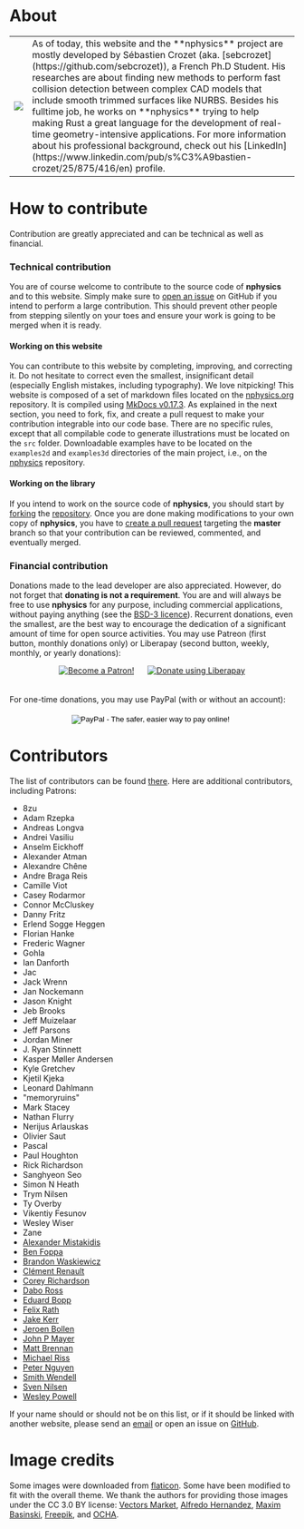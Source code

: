 # About

<table markdown="1">
<tr>
<td id="nostyle_table" style="vertical-align:middle">
<a href="https://github.com/sebcrozet"><img id="left_float_img" src="http://www.gravatar.com/avatar/24f8431a2a28f633cba972f1176921e4?s=125"></img></a>
</td>
<td id="nostyle_table">
As of today, this website and the **nphysics** project are mostly developed by
Sébastien Crozet (aka.  [sebcrozet](https://github.com/sebcrozet)), a French
Ph.D Student. His researches are about finding new methods to perform fast
collision detection between complex CAD models that include smooth trimmed
surfaces like NURBS.  Besides his fulltime job, he works on **nphysics** trying
to help making Rust a great language for the development of real-time
geometry-intensive applications. For more information about his professional
background, check out his
[LinkedIn](https://www.linkedin.com/pub/s%C3%A9bastien-crozet/25/875/416/en)
profile.
</td>
</tr>
</table>

# How to contribute

Contribution are greatly appreciated and can be technical as well as financial.

### Technical contribution

You are of course welcome to contribute to the source code of **nphysics** and
to this website. Simply make sure to [open an
issue](https://github.com/sebcrozet/nphysics/issues) on GitHub if you intend to
perform a large contribution. This should prevent other people from stepping
silently on your toes and ensure your work is going to be merged when it is
ready.


#### Working on this website

You can contribute to this website by completing, improving, and correcting
it. Do not hesitate to correct even the smallest, insignificant detail
(especially English mistakes, including typography). We love nitpicking!  This
website is composed of a set of markdown files located on the
[nphysics.org](https://github.com/sebcrozet/nphysics.org) repository. It is compiled using
[MkDocs v0.17.3](http://www.mkdocs.org/). As explained in the next section,
you need to fork, fix, and create a pull request to make your contribution
integrable into our code base. There are no
specific rules, except that all compilable code to generate illustrations must
be located on the `src` folder.  Downloadable examples have to be located on
the `examples2d` and `examples3d` directories of the main project, i.e., on
the [nphysics](https://github.com/sebcrozet/nphysics) repository.


#### Working on the library

If you intend to work on the source code of **nphysics**, you should start by
[forking](https://help.github.com/articles/fork-a-repo) the
[repository](https://github.com/sebcrozet/nphysics). Once you are done making
modifications to your own copy of **nphysics**, you have to [create a pull
request](https://help.github.com/articles/creating-a-pull-request) targeting
the **master** branch so that your contribution can be reviewed, commented, and
eventually merged.


### Financial contribution

Donations made to the lead developer are also appreciated. However, do not
forget that **donating is not a requirement**. You are and will always be free
to use **nphysics** for any purpose, including commercial applications, without
paying anything (see the [BSD-3
licence](https://github.com/sebcrozet/nphysics/blob/master/LICENSE)). Recurrent
donations, even the smallest, are the best way to encourage the dedication of a
significant amount of time for open source activities. You may use Patreon (first
button, monthly donations only) or Liberapay (second button, weekly, monthly, or
yearly donations):
<div style="text-align:center">
<a href="https://www.patreon.com/bePatron?u=7111380" ><img src="../img/become_a_patron_button.png" alt="Become a Patron!" /></a>
&nbsp;&nbsp;&nbsp;&nbsp;
<script src="https://liberapay.com/sebcrozet/widgets/button.js"></script>
<noscript><a href="https://liberapay.com/sebcrozet/donate"><img alt="Donate using Liberapay" src="https://liberapay.com/assets/widgets/donate.svg"></a></noscript>
</div>
<br/>
<br/>
For one-time donations, you may use PayPal (with or without an account):
<br/>
<br/>
<div style="text-align:center">
<form action="https://www.paypal.com/cgi-bin/webscr" method="post" target="_top">
<input type="hidden" name="cmd" value="_s-xclick">
<input type="hidden" name="hosted_button_id" value="ZCA2NXW6EJ9ZU">
<input type="image" src="https://www.paypalobjects.com/en_US/i/btn/btn_donate_LG.gif" border="0" name="submit" alt="PayPal - The safer, easier way to pay online!">
<img alt="" border="0" src="https://www.paypalobjects.com/fr_FR/i/scr/pixel.gif" width="1" height="1">
</form>
</div>

# Contributors

The list of contributors can be found [there](https://github.com/sebcrozet/nphysics/graphs/contributors). Here are additional contributors, including Patrons:



* 8zu
* Adam Rzepka
* Andreas Longva
* Andrei Vasiliu
* Anselm Eickhoff
* Alexander Atman
* Alexandre Chêne
* Andre Braga Reis
* Camille Viot
* Casey Rodarmor
* Connor McCluskey
* Danny Fritz
* Erlend Sogge Heggen
* Florian Hanke
* Frederic Wagner
* Gohla
* Ian Danforth
* Jac
* Jack Wrenn
* Jan Nockemann
* Jason Knight
* Jeb Brooks
* Jeff Muizelaar
* Jeff Parsons
* Jordan Miner
* J. Ryan Stinnett
* Kasper Møller Andersen
* Kyle Gretchev
* Kjetil Kjeka
* Leonard Dahlmann
* "memoryruins"
* Mark Stacey
* Nathan Flurry
* Nerijus Arlauskas
* Olivier Saut
* Pascal
* Paul Houghton
* Rick Richardson
* Sanghyeon Seo
* Simon N Heath
* Trym Nilsen
* Ty Overby
* Vikentiy Fesunov
* Wesley Wiser
* Zane
* [Alexander Mistakidis](https://github.com/aamistak)
* [Ben Foppa](https://github.com/bfops)
* [Brandon Waskiewicz](https://github.com/brandonw)
* [Clément Renault](https://github.com/Kerollmops)
* [Corey Richardson](https://github.com/cmr)
* [Dabo Ross](https://github.com/daboross)
* [Eduard Bopp](https://github.com/aepsil0n)
* [Felix Rath](https://github.com/Futile)
* [Jake Kerr](https://github.com/jakerr)
* [Jeroen Bollen](https://github.com/Binero)
* [John P Mayer](https://github.com/johnpmayer)
* [Matt Brennan](https://github.com/quarterto)
* [Michael Riss](https://github.com/MichaelRiss)
* [Peter Nguyen](https://github.com/artichokes)
* [Smith Wendell](https://github.com/wackywendell)
* [Sven Nilsen](https://github.com/bvssvni)
* [Wesley Powell](https://github.com/wspowell)

If your name should or should not be on this list, or if it should be linked
with another website, please send an [email](mailto:developer@crozet.re) or
open an issue on [GitHub](https://github.com/sebcrozet/nphysics/issues).


# Image credits
Some images were downloaded from [flaticon](http://www.flaticon.com). Some have
been modified to fit with the overall theme. We thank the authors for providing
those images under the CC 3.0 BY license: [Vectors Market](https://www.flaticon.com/authors/vectors-market),
[Alfredo Hernandez](https://www.flaticon.com/authors/alfredo-hernandez), [Maxim Basinski](https://www.flaticon.com/authors/maxim-basinski), [Freepik](http://www.freepik.com), and [OCHA](https://www.flaticon.com/authors/ocha).